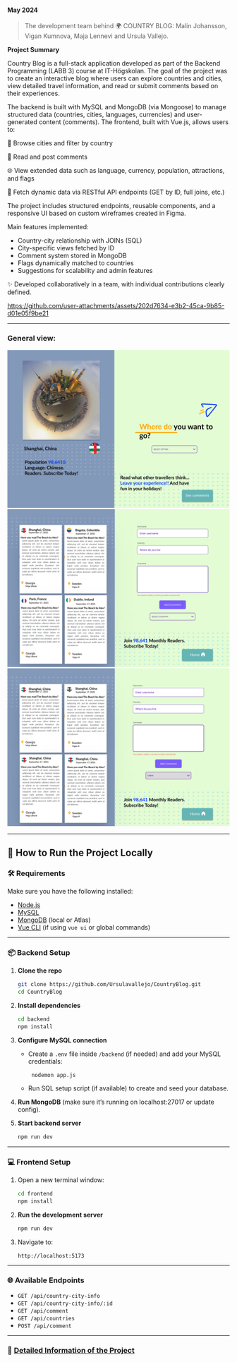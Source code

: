 #### May 2024

> The development team behind 🌍 COUNTRY BLOG:
> Malin Johansson, Vigan Kumnova, Maja Lennevi and Ursula Vallejo.

**Project Summary**

Country Blog is a full-stack application developed as part of the Backend Programming (LABB 3) course at IT-Högskolan. The goal of the project was to create an interactive blog where users can explore countries and cities, view detailed travel information, and read or submit comments based on their experiences.

The backend is built with MySQL and MongoDB (via Mongoose) to manage structured data (countries, cities, languages, currencies) and user-generated content (comments). The frontend, built with Vue.js, allows users to:

🔎 Browse cities and filter by country

💬 Read and post comments

🌐 View extended data such as language, currency, population, attractions, and flags

🎯 Fetch dynamic data via RESTful API endpoints (GET by ID, full joins, etc.)

The project includes structured endpoints, reusable components, and a responsive UI based on custom wireframes created in Figma.

Main features implemented:

- Country-city relationship with JOINs (SQL)
- City-specific views fetched by ID
- Comment system stored in MongoDB
- Flags dynamically matched to countries
- Suggestions for scalability and admin features

✨ Developed collaboratively in a team, with individual contributions clearly defined.


https://github.com/user-attachments/assets/202d7634-e3b2-45ca-9b85-d01e05f9be21


---

### General view:

[<img src="documentation/Home.png" width="550"/>](WireframeHome)
[<img src="documentation/all_comments.png" width="550"/>](WireframeAllComments)
[<img src="documentation/One_Country_comments.png" width="550"/>](WireframeOne_Country_comments)

---


## 🚀 How to Run the Project Locally

### 🛠️ Requirements

Make sure you have the following installed:

* [Node.js](https://nodejs.org/)
* [MySQL](https://www.mysql.com/)
* [MongoDB](https://www.mongodb.com/) (local or Atlas)
* [Vue CLI](https://cli.vuejs.org/) (if using `vue ui` or global commands)

---

### 📦 Backend Setup

1. **Clone the repo**

   ```bash
   git clone https://github.com/Ursulavallejo/CountryBlog.git
   cd CountryBlog
   ```

2. **Install dependencies**

   ```bash
   cd backend
   npm install
   ```

3. **Configure MySQL connection**

   * Create a `.env` file inside `/backend` (if needed) and add your MySQL credentials:

     ```
      nodemon app.js
     ```
   * Run SQL setup script (if available) to create and seed your database.

4. **Run MongoDB** (make sure it’s running on localhost:27017 or update config).

5. **Start backend server**

   ```bash
   npm run dev
   ```

---

### 💻 Frontend Setup

1. Open a new terminal window:

   ```bash
   cd frontend
   npm install
   ```

2. **Run the development server**

   ```bash
   npm run dev
   ```

3. Navigate to:

   ```
   http://localhost:5173
   ```

---

### 🌐 Available Endpoints

* `GET /api/country-city-info`
* `GET /api/country-city-info/:id`
* `GET /api/comment`
* `GET /api/countries`
* `POST /api/comment` 

---



### 📄 [Detailed Information of the Project](Detail_Info.md)
